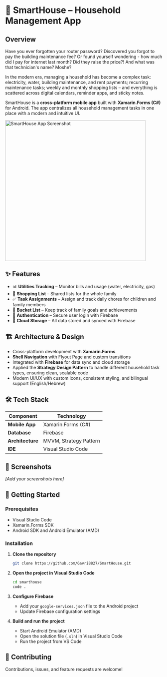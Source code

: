 # 🏡 SmartHouse – Household Management App

## Overview

Have you ever forgotten your router password? Discovered you forgot to pay the building maintenance fee? Or found yourself wondering - how much did I pay for internet last month? Did they raise the price?! And what was that technician's name? Moshe?

In the modern era, managing a household has become a complex task: electricity, water, building maintenance, and rent payments; recurring maintenance tasks; weekly and monthly shopping lists – and everything is scattered across digital calendars, reminder apps, and sticky notes.

SmartHouse is a **cross-platform mobile app** built with **Xamarin.Forms (C#)** for Android. The app centralizes all household management tasks in one place with a modern and intuitive UI.

<img src="screenshot.png" alt="SmartHouse App Screenshot" width="450">

## ✨ Features

- 📊 **Utilities Tracking** – Monitor bills and usage (water, electricity, gas)
- 🛒 **Shopping List** – Shared lists for the whole family
- ✅ **Task Assignments** – Assign and track daily chores for children and family members
- 🎯 **Bucket List** – Keep track of family goals and achievements
- 🔐 **Authentication** – Secure user login with Firebase
- 💾 **Cloud Storage** – All data stored and synced with Firebase

## 🏗️ Architecture & Design

- Cross-platform development with **Xamarin.Forms**
- **Shell Navigation** with Flyout Page and custom transitions
- Integrated with **Firebase** for data sync and cloud storage
- Applied the **Strategy Design Pattern** to handle different household task types, ensuring clean, scalable code
- Modern UI/UX with custom icons, consistent styling, and bilingual support (English/Hebrew)

## 🛠️ Tech Stack

| Component | Technology |
|-----------|------------|
| **Mobile App** | Xamarin.Forms (C#) |
| **Database** | Firebase |
| **Architecture** | MVVM, Strategy Pattern |
| **IDE** | Visual Studio Code |

## 📱 Screenshots

_[Add your screenshots here]_

## 🚀 Getting Started

### Prerequisites
- Visual Studio Code
- Xamarin.Forms SDK
- Android SDK and Android Emulator (AMD)

### Installation

1. **Clone the repository**
   ```bash
   git clone https://github.com/Gavri8827/SmartHouse.git
   ```

2. **Open the project in Visual Studio Code**
   ```bash
   cd smarthouse
   code .
   ```

3. **Configure Firebase**
   - Add your `google-services.json` file to the Android project
   - Update Firebase configuration settings

4. **Build and run the project**
   - Start Android Emulator (AMD)
   - Open the solution file (`.sln`) in Visual Studio Code
   - Run the project from VS Code

## 🤝 Contributing

Contributions, issues, and feature requests are welcome! 

</div>
